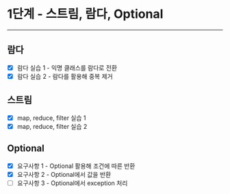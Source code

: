 1단계 - 스트림, 람다, Optional
=========================================================
---------------------------------------------------------

람다
---------------------------------------------------------
- [x] 람다 실습 1 - 익명 클래스를 람다로 전환
- [x] 람다 실습 2 - 람다를 활용해 중복 제거

스트림
---------------------------------------------------------
- [x] map, reduce, filter 실습 1
- [x] map, reduce, filter 실습 2

Optional
---------------------------------------------------------
- [x] 요구사항 1 - Optional 활용해 조건에 따른 반환
- [x] 요구사항 2 - Optional에서 값을 반환
- [ ] 요구사항 3 - Optional에서 exception 처리
